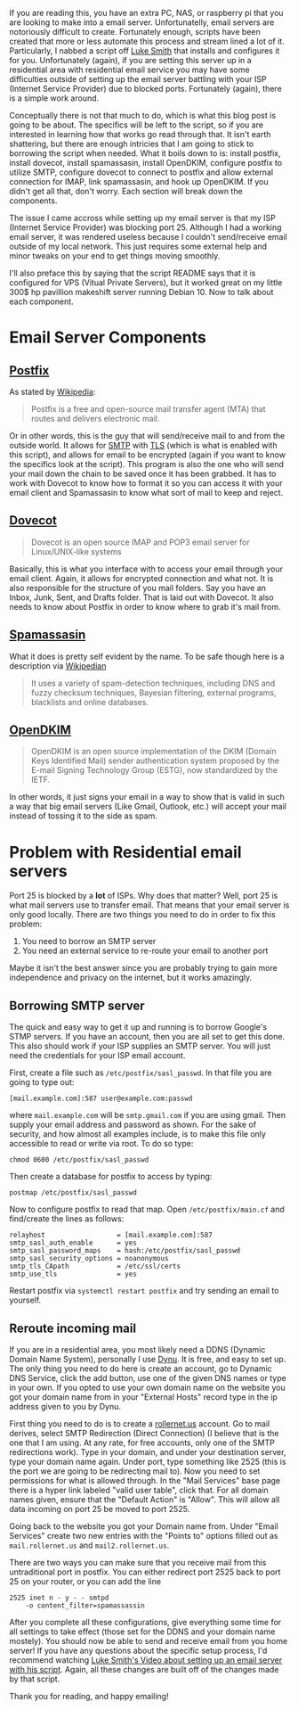 If you are reading this, you have an extra PC, NAS, or raspberry pi that you are looking to make into a email server. Unfortunatelly, email servers are notoriously difficult to create. Fortunately enough, scripts have been created that more or less automate this process and stream lined a lot of it. Particularly, I nabbed a script off [Luke Smith](lukesmith.xyz) that installs and configures it for you. Unfortunately (again), if you are setting this server up in a residential area with residential email service you may have some difficulties outside of setting up the email server battling with your ISP (Internet Service Provider) due to blocked ports. Fortunately (again), there is a simple work around.

Conceptually there is not that much to do, which is what this blog post is going to be about. The specifics will be left to the script, so if you are interested in learning how that works go read through that. It isn't earth shattering, but there are enough intricies that I am going to stick to borrowing the script when needed. What it boils down to is: install postfix, install dovecot, install spamassasin, install OpenDKIM, configure postfix to utilize SMTP, configure dovecot to connect to postfix and allow external connection for IMAP, link spamassasin, and hook up OpenDKIM. If you didn't get all that, don't worry. Each section will break down the components.

The issue I came accross while setting up my email server is that my ISP (Internet Service Provider) was blocking port 25. Although I had a working email server, it was rendered useless because I couldn't send/receive email outside of my local network. This just requires some external help and minor tweaks on your end to get things moving smoothly. 

I'll also preface this by saying that the script README says that it is configured for VPS (Vitual Private Servers), but it worked great on my little 300$ hp pavillion makeshift server running Debian 10. Now to talk about each component.

# Email Server Components
## [Postfix](http://www.postfix.org/)
As stated by [Wikipedia](https://en.wikipedia.org/wiki/Postfix_(software)):

>Postfix is a free and open-source mail transfer agent (MTA) that routes and delivers electronic mail.

Or in other words, this is the guy that will send/receive mail to and from the outside world. It allows for [SMTP](https://en.wikipedia.org/wiki/Simple_Mail_Transfer_Protocol) with [TLS](https://en.wikipedia.org/wiki/Transport_Layer_Security) (which is what is enabled with this script), and allows for email to be encrypted (again if you want to know the specifics look at the script). This program is also the one who will send your mail down the chain to be saved once it has been grabbed. It has to work with Dovecot to know how to format it so you can access it with your email client and Spamassasin to know what sort of mail to keep and reject.

## [Dovecot](https://www.dovecot.org/)
> Dovecot is an open source IMAP and POP3 email server for Linux/UNIX-like systems

Basically, this is what you interface with to access your email through your email client. Again, it allows for encrypted connection and what not. It is also responsible for the structure of you mail folders. Say you have an Inbox, Junk, Sent, and Drafts folder. That is laid out with Dovecot. It also needs to know about Postfix in order to know where to grab it's mail from.

## [Spamassasin](https://spamassassin.apache.org/)
What it does is pretty self evident by the name. To be safe though here is a description via [Wikipedian](https://en.wikipedia.org/wiki/SpamAssassin)

> It uses a variety of spam-detection techniques, including DNS and fuzzy checksum techniques, Bayesian filtering, external programs, blacklists and online databases.

## [OpenDKIM](http://opendkim.org/)
> OpenDKIM is an open source implementation of the DKIM (Domain Keys Identified Mail) sender authentication system proposed by the E-mail Signing Technology Group (ESTG), now standardized by the IETF.

In other words, it just signs your email in a way to show that is valid in such a way that big email servers (Like Gmail, Outlook, etc.) will accept your mail instead of tossing it to the side as spam.

# Problem with Residential email servers
Port 25 is blocked by a **lot** of ISPs. Why does that matter? Well, port 25 is what mail servers use to transfer email. That means that your email server is only good locally. There are two things you need to do in order to fix this problem: 

1. You need to borrow an SMTP server
2. You need an external service to re-route your email to another port

Maybe it isn't the best answer since you are probably trying to gain more independence and privacy on the internet, but it works amazingly.

## Borrowing SMTP server
The quick and easy way to get it up and running is to borrow Google's STMP servers. If you have an account, then you are all set to get this done. This also should work if your ISP supplies an SMTP server. You will just need the credentials for your ISP email account.

First, create a file such as `/etc/postfix/sasl_passwd`. In that file you are going to type out:

```
[mail.example.com]:587 user@example.com:passwd
```

where `mail.example.com` will be `smtp.gmail.com` if you are using gmail. Then supply your email address and password as shown. For the sake of security, and how almost all examples include, is to make this file only accessible to read or write via root. To do so type:

```
chmod 0600 /etc/postfix/sasl_passwd
```

Then create a database for postfix to access by typing: 

```
postmap /etc/postfix/sasl_passwd
```

Now to configure postfix to read that map. Open `/etc/postfix/main.cf` and find/create the lines as follows:

```
relayhost                  = [mail.example.com]:587
smtp_sasl_auth_enable      = yes
smtp_sasl_password_maps    = hash:/etc/postfix/sasl_passwd
smtp_sasl_security_options = noanonymous
smtp_tls_CApath            = /etc/ssl/certs
smtp_use_tls               = yes
```

Restart postfix via `systemctl restart postfix` and try sending an email to yourself.

## Reroute incoming mail 
If you are in a residential area, you most likely need a DDNS (Dynamic Domain Name System), personally I use [Dynu](dynu.com). It is free, and easy to set up. The only thing you need to do here is create an account, go to Dynamic DNS Service, click the add button, use one of the given DNS names or type in your own. If you opted to use your own domain name on the website you got your domain name from in your "External Hosts" record type in the ip address given to you by Dynu.

First thing you need to do is to create a [rollernet.us](rollernet.us) account. Go to mail derives, select SMTP Redirection (Direct Connection) (I believe that is the one that I am using. At any rate, for free accounts, only one of the SMTP redirections work). Type in your domain, and under your destination server, type your domain name again. Under port, type something like 2525 (this is the port we are going to be redirecting mail to). Now you need to set permissions for what is allowed through. In the "Mail Services" base page there is a hyper link labeled "valid user table", click that. For all domain names given, ensure that the "Default Action" is "Allow". This will allow all data incoming on port 25 be moved to port 2525. 

Going back to the website you got your Domain name from. Under "Email Services" create two new entries with the "Points to" options filled out as `mail.rollernet.us` and `mail2.rollernet.us`.

There are two ways you can make sure that you receive mail from this untraditional port in postfix. You can either redirect port 2525 back to port 25 on your router, or you can add the line

```
2525 inet n - y - - smtpd
	-o content_filter=spamassassin
```

After you complete all these configurations, give everything some time for all settings to take effect (those set for the DDNS and your domain name mostely). You should now be able to send and receive email from you home server! If you have any questions about the specific setup process, I'd recommend watching [Luke Smith's Video about setting up an email server with his script](https://videos.lukesmith.xyz/videos/watch/9eac5348-7cc0-491e-ac9d-8f2ba1e3e69f). Again, all these changes are built off of the changes made by that script.

Thank you for reading, and happy emailing!
